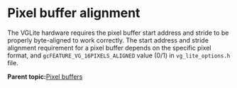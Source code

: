 # Pixel buffer alignment

The VGLite hardware requires the pixel buffer start address and stride to be properly byte-aligned to work correctly. The start address and stride alignment requirement for a pixel buffer depends on the specific pixel format, and `gcFEATURE_VG_16PIXELS_ALIGNED` value \(0/1\) in `vg_lite_options.h` file. 

**Parent topic:**[Pixel buffers](../topics/pixel_buffers.md)


